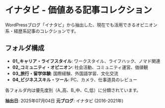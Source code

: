# イナタビ - 価値ある記事コレクション

WordPressブログ「イナタビ」から抽出した、現在でも活用できるオピニオン系・経歴系記事のコレクションです。

## フォルダ構成

- **01_キャリア・ライフスタイル**: ワークスタイル、ライフハック、ノマド関連
- **02_コミュニティ・オピニオン**: 社会活動、コミュニティ運営、価値観
- **03_旅行・留学体験**: 国際経験、外国語学習、文化交流
- **04_ビジネススキル・ツール**: PC、カメラ、仕事道具のレビュー

各フォルダ内は優先度別（A_高、B_中、C_低）に分類されています。

**抽出日**: 2025年07月04日
**元ブログ**: イナタビ (2016-2021年)
